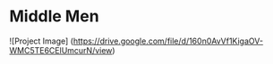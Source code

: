 # Middle Men
![Project Image]
(https://drive.google.com/file/d/160n0AvVf1KigaOV-WMC5TE6CElUmcurN/view)
